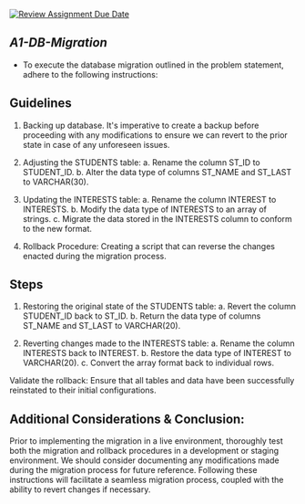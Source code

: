 [![Review Assignment Due Date](https://classroom.github.com/assets/deadline-readme-button-24ddc0f5d75046c5622901739e7c5dd533143b0c8e959d652212380cedb1ea36.svg)](https://classroom.github.com/a/JwSLLxUh)


## *A1-DB-Migration*

- To execute the database migration outlined in the problem statement, adhere to the following instructions:

## Guidelines

1. Backing up database. It's imperative to create a backup before proceeding with any modifications to ensure we can revert to the prior state in case of any unforeseen issues.

2. Adjusting the STUDENTS table:
a. Rename the column ST_ID to STUDENT_ID.
b. Alter the data type of columns ST_NAME and ST_LAST to VARCHAR(30).

3. Updating the INTERESTS table:
a. Rename the column INTEREST to INTERESTS.
b. Modify the data type of INTERESTS to an array of strings.
c. Migrate the data stored in the INTERESTS column to conform to the new format.

4. Rollback Procedure:
Creating a script that can reverse the changes enacted during the migration process.

## Steps
1. Restoring the original state of the STUDENTS table:
a. Revert the column STUDENT_ID back to ST_ID.
b. Return the data type of columns ST_NAME and ST_LAST to VARCHAR(20).

2. Reverting changes made to the INTERESTS table:
a. Rename the column INTERESTS back to INTEREST.
b. Restore the data type of INTEREST to VARCHAR(20).
c. Convert the array format back to individual rows.

Validate the rollback:
Ensure that all tables and data have been successfully reinstated to their initial configurations.

## Additional Considerations & Conclusion:

Prior to implementing the migration in a live environment, thoroughly test both the migration and rollback procedures in a development or staging environment. We should consider documenting any modifications made during the migration process for future reference. Following these instructions will facilitate a seamless migration process, coupled with the ability to revert changes if necessary.